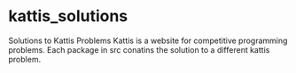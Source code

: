 # kattis_solutions
Solutions to Kattis Problems
Kattis is a website for competitive programming problems. 
Each package in src conatins the solution to a different kattis problem. 
